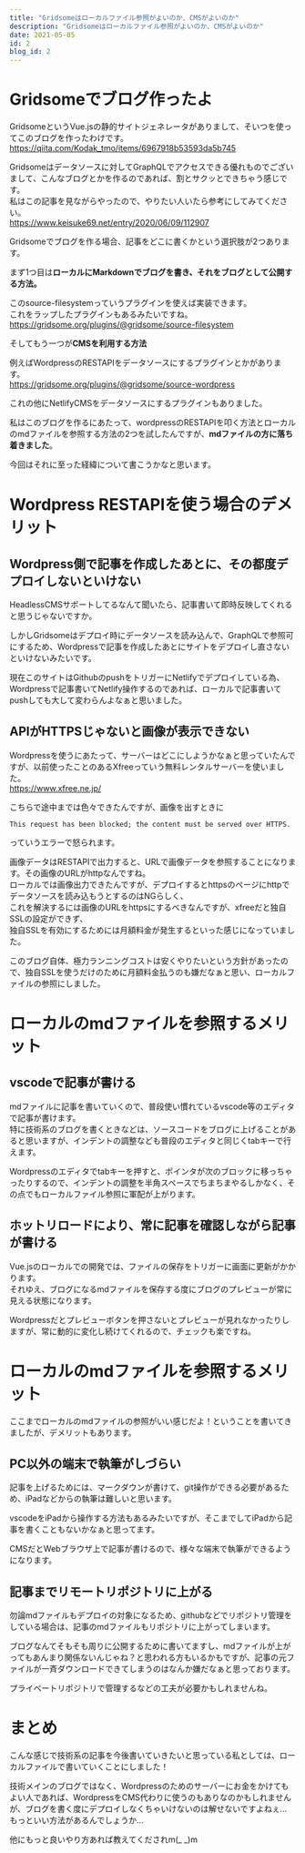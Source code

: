```yaml
---
title: "Gridsomeはローカルファイル参照がよいのか、CMSがよいのか"
description: "Gridsomeはローカルファイル参照がよいのか、CMSがよいのか"
date: 2021-05-05
id: 2
blog_id: 2
---
```

# Gridsomeでブログ作ったよ

GridsomeというVue.jsの静的サイトジェネレータがありまして、そいつを使ってこのブログを作ったわけです。  
https://qiita.com/Kodak_tmo/items/6967918b53593da5b745

Gridsomeはデータソースに対してGraphQLでアクセスできる優れものでございまして、こんなブログとかを作るのであれば、割とサクッとできちゃう感じです。  
私はこの記事を見ながらやったので、やりたい人いたら参考にしてみてください。  
https://www.keisuke69.net/entry/2020/06/09/112907


Gridsomeでブログを作る場合、記事をどこに書くかという選択肢が2つあります。

まず1つ目は**ローカルにMarkdownでブログを書き、それをブログとして公開する方法。**

このsource-filesystemっていうプラグインを使えば実装できます。  
これをラップしたプラグインもあるみたいですね。  
https://gridsome.org/plugins/@gridsome/source-filesystem

そしてもう一つが**CMSを利用する方法**

例えばWordpressのRESTAPIをデータソースにするプラグインとかがあります。  
https://gridsome.org/plugins/@gridsome/source-wordpress

これの他にNetlifyCMSをデータソースにするプラグインもありました。

私はこのブログを作るにあたって、wordpressのRESTAPIを叩く方法とローカルのmdファイルを参照する方法の2つを試したんですが、**mdファイルの方に落ち着きました**。

今回はそれに至った経緯について書こうかなと思います。

# Wordpress RESTAPIを使う場合のデメリット
## Wordpress側で記事を作成したあとに、その都度デプロイしないといけない

HeadlessCMSサポートしてるなんて聞いたら、記事書いて即時反映してくれると思うじゃないですか。

しかしGridsomeはデプロイ時にデータソースを読み込んで、GraphQLで参照可にするため、Wordpressで記事を作成したあとにサイトをデプロイし直さないといけないみたいです。

現在このサイトはGithubのpushをトリガーにNetlifyでデプロイしている為、Wordpressで記事書いてNetlify操作するのであれば、ローカルで記事書いてpushしても大して変わらんよなぁと思いました。

## APIがHTTPSじゃないと画像が表示できない

Wordpressを使うにあたって、サーバーはどこにしようかなぁと思っていたんですが、以前使ったことのあるXfreeっていう無料レンタルサーバーを使いました。  
https://www.xfree.ne.jp/

こちらで途中までは色々できたんですが、画像を出すときに
```
This request has been blocked; the content must be served over HTTPS.
```
っていうエラーで怒られます。

画像データはRESTAPIで出力すると、URLで画像データを参照することになります。その画像のURLがhttpなんですね。  
ローカルでは画像出力できたんですが、デプロイするとhttpsのページにhttpでデータソースを読み込もうとするのはNGらしく、  
これを解決するには画像のURLをhttpsにするべきなんですが、xfreeだと独自SSLの設定ができず、  
独自SSLを有効にするためには月額料金が発生するといった感じになっていました。

このブログ自体、極力ランニングコストは安くやりたいという方針があったので、独自SSLを使うだけのために月額料金払うのも嫌だなぁと思い、ローカルファイルの参照にしました。

# ローカルのmdファイルを参照するメリット
## vscodeで記事が書ける
mdファイルに記事を書いていくので、普段使い慣れているvscode等のエディタで記事が書けます。  
特に技術系のブログを書くときなどは、ソースコードをブログに上げることがあると思いますが、インデントの調整なども普段のエディタと同じくtabキーで行えます。

Wordpressのエディタでtabキーを押すと、ポインタが次のブロックに移っちゃったりするので、インデントの調整を半角スペースでちまちまやるしかなく、その点でもローカルファイル参照に軍配が上がります。

## ホットリロードにより、常に記事を確認しながら記事が書ける
Vue.jsのローカルでの開発では、ファイルの保存をトリガーに画面に更新がかかります。  
それゆえ、ブログになるmdファイルを保存する度にブログのプレビューが常に見える状態になります。

Wordpressだとプレビューボタンを押さないとプレビューが見れなかったりしますが、常に動的に変化し続けてくれるので、チェックも楽ですね。

# ローカルのmdファイルを参照するメリット
ここまでローカルのmdファイルの参照がいい感じだよ！ということを書いてきましたが、デメリットもあります。

## PC以外の端末で執筆がしづらい
記事を上げるためには、マークダウンが書けて、git操作ができる必要があるため、iPadなどからの執筆は難しいと思います。

vscodeをiPadから操作する方法もあるみたいですが、そこまでしてiPadから記事を書くこともないかなぁと思ってます。

CMSだとWebブラウザ上で記事が書けるので、様々な端末で執筆ができるようになります。

## 記事までリモートリポジトリに上がる
勿論mdファイルもデプロイの対象になるため、githubなどでリポジトリ管理をしている場合は、記事のmdファイルもリポジトリに上がってしまいます。

ブログなんてそもそも周りに公開するために書いてますし、mdファイルが上がってもあんまり関係ないんじゃね？と思われる方もいるかもですが、記事の元ファイルが一斉ダウンロードできてしまうのはなんか嫌だなぁと思っております。

プライベートリポジトリで管理するなどの工夫が必要かもしれませんね。

# まとめ
こんな感じで技術系の記事を今後書いていきたいと思っている私としては、ローカルファイルで書いていくことにしました！

技術メインのブログではなく、Wordpressのためのサーバーにお金をかけてもよい人であれば、WordpressをCMS代わりに使うのもありなのかもしれませんが、ブログを書く度にデプロイしなくちゃいけないのは解せないですよねぇ…  
もっといい方法があるんでしょうか…

他にもっと良いやり方あれば教えてくだされm(_ _)m